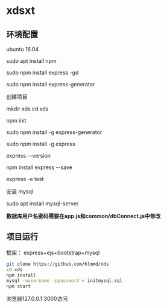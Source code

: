 # xdsxt

## 环境配置

ubuntu 16.04

sudo apt install npm

sudo npm install express -gd

sudo npm install express-generator

创建项目

mkdir xds
cd xds

npm init 

sudo npm install -g express-generator

sudo  npm install -g express

express --version

npm install express --save

express -e test

安装 mysql

sudo apt install mysql-server

**数据库用户名密码需要在app.js和common/dbConnect.js中修改**

## 项目运行

框架： express+ejs+bootstrap+mysql

```bash
git clone https://github.com/hlmmd/xds
cd xds
npm install
mysql -uusername -ppassword < initmysql.sql
npm start
```

浏览器127.0.0.1:3000访问